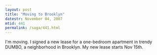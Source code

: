 ```yaml
---
layout: post
title: "Moving to Brooklyn"
datestr: November 04, 2007
mtid: 441
permalink: /saga/441.html
---
```


I'm moving.  I signed a new lease for a one-bedroom apartment in trendy DUMBO, a neighborhood in Brooklyn.  My new lease starts Nov 15th.

